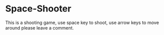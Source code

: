 # Space-Shooter
This is a shooting game, use space key to shoot, use arrow keys to move around
please leave a comment.
